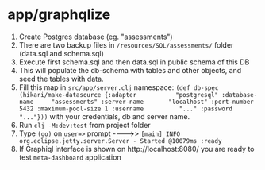 # app/graphqlize

1. Create Postgres database (eg. "assessments")
2. There are two backup files in `/resources/SQL/assessments/`  folder (data.sql and schema.sql)
3. Execute first schema.sql and then data.sql in public schema of this DB
4. This will populate the db-schema with tables and other objects, and seed the tables with data.
5. Fill this map in `src/app/server.clj` namespace:
   `(def db-spec (hikari/make-datasource {:adapter           "postgresql"
   :database-name     "assessments"
   :server-name       "localhost"
   :port-number       5432
   :maximum-pool-size 1
   :username          "..."
   :password          "..."}))`
   with your credentials, db and server name.
6. Run `clj -M:dev:test` from project folder
7. Type `(go)` on `user=>` prompt
   ---->>
   `[main] INFO org.eclipse.jetty.server.Server - Started @10079ms
   :ready`
8. If Graphiql interface is shown on http://localhost:8080/ you are ready to test `meta-dashboard` application
